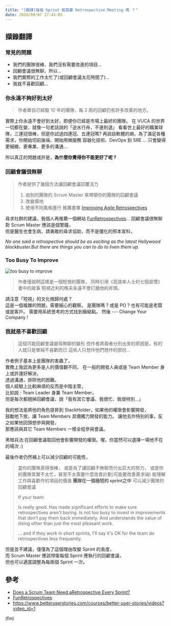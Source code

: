 ```yaml
---
title: "[翻譯]每個 Sprint 都需要 Retrospective Meeting 嗎 ？"
date: 2020/09/07 17:43:03
---
```


## 擷錄翻譯

### 常見的問題

- 我們的團隊很棒，我們沒有需要改進的項目...
- 回顧會議很無聊，所以...
- 我們實際的工作太忙了(或回顧會議太花時間了)...
- 我就不喜歡回顧...  

### 你永遠不夠好到太好

> 作者舉自已經驗 10 年的團隊，每 2 周的回顧仍有許多改善的地方。

實際上你永遠不會好到太好，即便你已經是市場上最好的團隊。
在 VUCA 的世界一切都在變，就像一句老話說的「逆水行舟，不進則退」
看看世上最好的職業球隊，三連冠很棒，但是你試過四連冠、五連冠嗎?
再談談軟體的熵，為了滿足各種需求，你開始切前後端、開始用微服務
容器化技術、DevOps 到 SRE ...
只會變得更細緻、更專業、更多的溝通...

所以真正的問題或許是，**為什麼你覺得你不能更好了呢 ?**

### 回顧會議很無聊

> 作者提供了幾個方法讓回顧會議回覆活力
>
> 1. 由別的團隊的 Scrum Master 來帶領你的團隊的回顧會議
> 2. 改變場地
> 3. 使用不同風格進行
> 推薦書單 [Improving Agile Retrospectives](https://www.amazon.com/Improving-Agile-Retrospectives-Efficient-Addison-Wesley/dp/0134678346)
>

尋求社群的建議，我個人再推薦一個網站 [FunRetrospectives](https://www.funretrospectives.com/)...
回顧會議很無聊對 Scrum Master 應該是個警鐘，  
但是醫生也會生病，請勇敢的尋求協助，而不是僵化的照本宣科，  

*No one said a retrospective should be as exciting as the latest Hollywood blockbuster.But there are things you can to do to liven them up.*

### Too Busy To Improve

![too busy to improve](https://i.imgur.com/VkHvIDP.png)

> 作者僅說明這樣是一個短視的團隊，
> 同時引用《高效率人士的七個習慣》書中的故事
> 短視近利的樵夫永遠不會打磨他的斧頭。

請注意「短視」的文化根歸何處 ?  
這是一個複雜的問題，需要細心的觀察。
是團隊嗎 ? 或是 PO ? 也有可能是老闆或是客戶。
需要用系統思考的方式找到癥結點。
然後 --- Change Your Company !

### 我就是不喜歡回顧

> 這個可能回顧會議變得無聊的變形
> 但作者將兩者分別出來的原因是，有的人就只是單純不喜歡而已
> 這些人只想作他們想作的部份...

作者例子基本上是團隊的害蟲了，  
實務上我認為更多是人的價值觀不同，
在一般的開發人員或是 Team Member 身上或許還好解決，  
透過溝通，排除他的困難。  
個人經驗上比較麻煩的反而是中階主管，  
比如說 : Team Leader 身兼 Team Member，  
但是每次都翹掉回顧會議，說「我有其它會議、我很忙、我很特別...」  

我的想法是將他的角色提昇到 StackHolder，如果他的權限會影響開發，  
鼓勵他下放，讓 Team Members 具備獨力開發的能力。
讓他去作特別的事，反之如果他回頭想參與開發，  
那應該與其它 Team Members 一樣全程參與會議。

黑暗兵法:在回顧會議取回他會影響開發的權限。喔，你當然可以選擇一場他不在的場次 :)

最後作者仍然補上可以減少回顧的可能性，

> 當你的團隊真得很棒，
> 或是為了讓回顧不無聊而付出巨大的努力，
> 或是你的團隊其實不太忙，甚至不太需要什麼改善計劃(可能要改善需求端)
> 能理解工作與喜歡作的項目的價值
> **團隊在一個極短的 sprint之中**
> 可以減少團隊的回顧會議
>
> If your team:
>
> Is really good.
> Has made significant efforts to make sure retrospectives aren't boring.
> Is not too busy to invest in improvements that don’t pay them back  immediately.
> And understands the value of doing other than just the most pleasant work.
>
>… and if they work in short sprints, I'll say it's OK for the team do retrospectives less frequently.

但是並不建議，僅僅為了這個理由改變 Sprint 的長度，  
而 Scrum Master 應該悍衛每個 Sprint 應執行的回顧會議，  
但也可以適當調整為每兩個 Sprint 一次。

## 參考

- [Does a Scrum Team Need aRetrospective Every Sprint?](https://www.mountaingoatsoftware.com/blog/does-a-scrum-team-need-a-retrospective-every-sprint)
- [FunRetrospectives](https://www.funretrospectives.com/)
- <https://www.betteruserstories.com/courses/better-user-stories/videos?video_id=1>

(fin)
